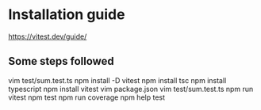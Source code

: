 # Installation guide
https://vitest.dev/guide/

## Some steps followed
vim test/sum.test.ts 
npm install -D vitest
npm install tsc
npm install typescript
npm install vitest
vim package.json 
vim test/sum.test.ts 
npm run vitest
npm test
npm run coverage
npm help test

